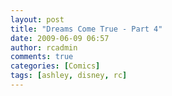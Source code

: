 ```yaml
---
layout: post
title: "Dreams Come True - Part 4"
date: 2009-06-09 06:57
author: rcadmin
comments: true
categories: [Comics]
tags: [ashley, disney, rc]
---
```

<a href="http://bitsmack.com/comics/2009/06/09/dreams-come-true-part-4/"><img src="http://dl.bitsmack.com/uploads/2009/06/20090609.jpg" alt="" title="Belle is every geek's dream, she's hot, book smart, and she has zero standards when it comes to physical attractiveness" class="alignnone size-full wp-image-1642" /></a>
